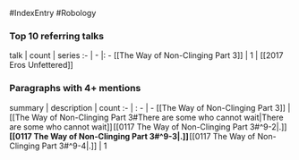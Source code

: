 #IndexEntry #Robology

### Top 10 referring talks
talk | count | series
:- | - |: -
[[The Way of Non-Clinging Part 3]] | 1 | [[2017 Eros Unfettered]]

### Paragraphs with 4+ mentions
summary | description | count
:- | : - | -
[[The Way of Non-Clinging Part 3]] | [[The Way of Non-Clinging Part 3#There are some who cannot wait\|There are some who cannot wait]] [[0117 The Way of Non-Clinging Part 3#^9-2\|.]] **[[0117 The Way of Non-Clinging Part 3#^9-3\|.]]** [[0117 The Way of Non-Clinging Part 3#^9-4\|.]] | 1

